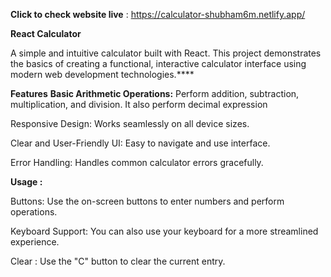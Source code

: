 **Click to check website live** :  https://calculator-shubham6m.netlify.app/

**React Calculator**

A simple and intuitive calculator built with React. This project demonstrates the basics of creating a functional, interactive calculator interface using modern web development technologies.****

**Features**
**Basic Arithmetic Operations:** Perform addition, subtraction, multiplication, and division.
It also perform decimal expression

Responsive Design: Works seamlessly on all device sizes.

Clear and User-Friendly UI: Easy to navigate and use interface.

Error Handling: Handles common calculator errors gracefully.

**Usage :**

Buttons: Use the on-screen buttons to enter numbers and perform operations.

Keyboard Support: You can also use your keyboard for a more streamlined experience.

Clear : Use the "C" button to clear the current entry.
